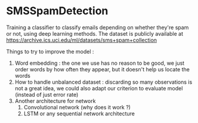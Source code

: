 # SMSSpamDetection
Training a classifier to classify emails depending on whether they're spam or not, using deep learning methods.
The dataset is publicly available at https://archive.ics.uci.edu/ml/datasets/sms+spam+collection

Things to try to improve the model :
  1. Word embedding : the one we use has no reason to be good, we just order words by how often they appear, but it doesn't help us locate the words
  2. How to handle unbalanced dataset : discarding so many observations is not a great idea, we could also adapt our criterion to evaluate model (instead of just error rate)
  3. Another architecture for network
     1. Convolutional network (why does it work ?)
     2. LSTM or any sequential network architecture
